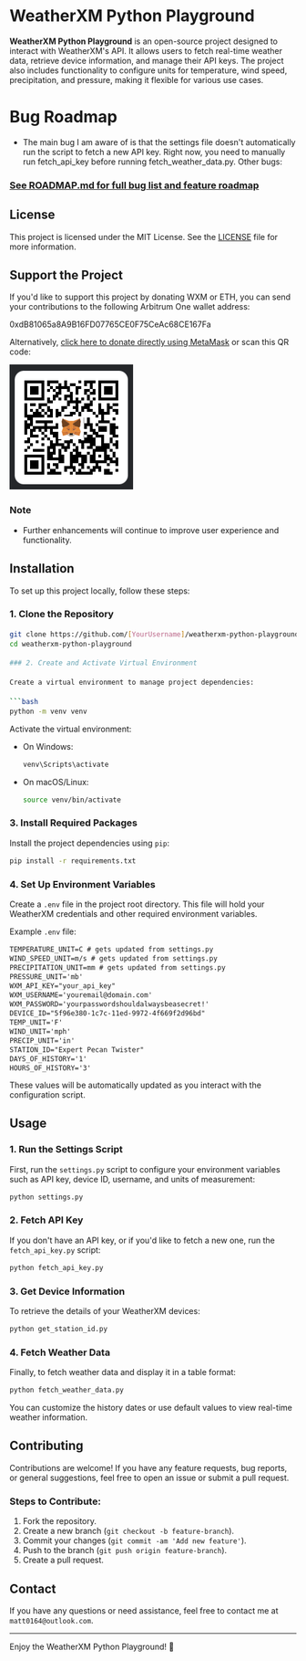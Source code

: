 # WeatherXM Python Playground

**WeatherXM Python Playground** is an open-source project designed to interact with WeatherXM's API. It allows users to fetch real-time weather data, retrieve device information, and manage their API keys. The project also includes functionality to configure units for temperature, wind speed, precipitation, and pressure, making it flexible for various use cases.

# Bug Roadmap
* The main bug I am aware of is that the settings file doesn't automatically run the script to fetch a new API key. Right now, you need to manually run fetch_api_key before running fetch_weather_data.py. Other bugs:
### [See ROADMAP.md for full bug list and feature roadmap](ROADMAP.md)

## License

This project is licensed under the MIT License. See the [LICENSE](LICENSE) file for more information.

## Support the Project
If you'd like to support this project by donating WXM or ETH, you can send your contributions to the following Arbitrum One wallet address:

0xdB81065a8A9B16FD07765CE0F75CeAc68CE167Fa

Alternatively, [click here to donate directly using MetaMask](https://metamask.app.link/send/0xdB81065a8A9B16FD07765CE0F75CeAc68CE167Fa?chain=arbitrum) or scan this QR code:

![Donate to My Project](donate_to_my_project.png)

### Note
- Further enhancements will continue to improve user experience and functionality.


## Installation

To set up this project locally, follow these steps:

### 1. Clone the Repository

```bash
git clone https://github.com/[YourUsername]/weatherxm-python-playground.git
cd weatherxm-python-playground

### 2. Create and Activate Virtual Environment

Create a virtual environment to manage project dependencies:

```bash
python -m venv venv
```

Activate the virtual environment:

- On Windows:
  ```bash
  venv\Scripts\activate
  ```
- On macOS/Linux:
  ```bash
  source venv/bin/activate
  ```

### 3. Install Required Packages

Install the project dependencies using `pip`:

```bash
pip install -r requirements.txt
```

### 4. Set Up Environment Variables

Create a `.env` file in the project root directory. This file will hold your WeatherXM credentials and other required environment variables.

Example `.env` file:
```env
TEMPERATURE_UNIT=C # gets updated from settings.py
WIND_SPEED_UNIT=m/s # gets updated from settings.py
PRECIPITATION_UNIT=mm # gets updated from settings.py
PRESSURE_UNIT='mb'
WXM_API_KEY="your_api_key"
WXM_USERNAME='youremail@domain.com'
WXM_PASSWORD='yourpasswordshouldalwaysbeasecret!'
DEVICE_ID="5f96e380-1c7c-11ed-9972-4f669f2d96bd"
TEMP_UNIT='F'
WIND_UNIT='mph'
PRECIP_UNIT='in'
STATION_ID="Expert Pecan Twister"
DAYS_OF_HISTORY='1'
HOURS_OF_HISTORY='3'
```

These values will be automatically updated as you interact with the configuration script.

## Usage

### 1. Run the Settings Script

First, run the `settings.py` script to configure your environment variables such as API key, device ID, username, and units of measurement:

```bash
python settings.py
```

### 2. Fetch API Key

If you don't have an API key, or if you'd like to fetch a new one, run the `fetch_api_key.py` script:

```bash
python fetch_api_key.py
```

### 3. Get Device Information

To retrieve the details of your WeatherXM devices:

```bash
python get_station_id.py
```

### 4. Fetch Weather Data

Finally, to fetch weather data and display it in a table format:

```bash
python fetch_weather_data.py
```

You can customize the history dates or use default values to view real-time weather information.

## Contributing

Contributions are welcome! If you have any feature requests, bug reports, or general suggestions, feel free to open an issue or submit a pull request.

### Steps to Contribute:

1. Fork the repository.
2. Create a new branch (`git checkout -b feature-branch`).
3. Commit your changes (`git commit -am 'Add new feature'`).
4. Push to the branch (`git push origin feature-branch`).
5. Create a pull request.

## Contact

If you have any questions or need assistance, feel free to contact me at `matt0164@outlook.com`.

---

Enjoy the WeatherXM Python Playground! 🎉
